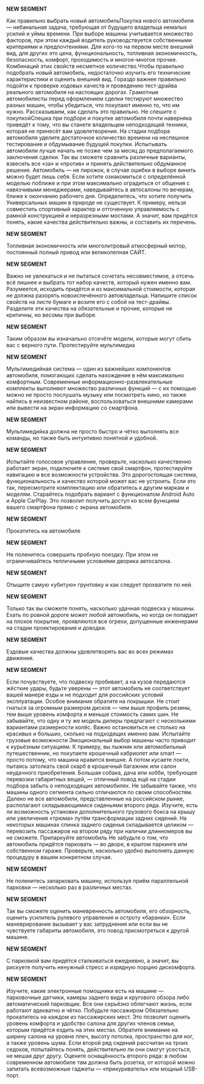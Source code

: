 **NEW SEGMENT**

﻿Как правильно выбрать новый автомобильПокупка нового автомобиля — небанальная задача, требующая от будущего владельца немалых усилий и уймы времени. При выборе машины учитывается множество факторов, при этом каждый водитель руководствуется собственными критериями и предпочтениями. Для кого-то на первом месте внешний вид, для других это цена, функциональность, топливная экономичность, безопасность, комфорт, проходимость и многое-многое прочее. Комбинаций этих свойств несметное количество.Чтобы правильно подобрать новый автомобиль, недостаточно изучить его технические характеристики и оценить внешний вид. Гораздо важнее правильно подойти к проверке ходовых качеств и проведению тест-драйва реального автомобиля на настоящих дорогах. Грамотные автомобилисты перед оформлением сделки тестируют множество разных машин, чтобы убедиться, что покупают именно то, что им нужно. Рассказываем, как сделать это правильно. Не спешите с покупкойСпешка при подборе и покупке автомобиля почти наверняка приведёт к тому, что вы станете владельцем неподходящей техники, которая не принесёт вам удовлетворения. На стадии подбора автомобиля уделите достаточное количество времени на неспешное тестирование и обдумывание будущей покупки.  Испытывать автомобили лучше начать не позже чем за месяц до предполагаемого заключения сделки.  Так вы сможете сравнить различные варианты, взвесить все «за» и «против» и принять действительно обдуманное решение. Автомобиль — не пирожок, в случае ошибки в выборе винить можно будет лишь себя.  Если хотите ознакомиться с определённой моделью поближе и при этом максимально оградиться от общения с навязчивыми менеджерами, наведывайтесь в автосалоны по вечерам, ближе к окончанию рабочего дня. Определитесь, что хотите получить Универсальных машин в природе не существует. К примеру, нельзя совместить спортивный характер и отточенную управляемость с рамной конструкцией и неразрезными мостами.  А значит, вам придётся понять, какие качества действительно важны, и составить их перечень. 

**NEW SEGMENT**

 Топливная экономичность или многолитровый атмосферный мотор, постоянный полный привод или великолепная САЙТ. 

**NEW SEGMENT**

 Важно не увлекаться и не пытаться сочетать несовместимое, а отсечь всё лишнее и выбрать тот набор качеств, который нужен именно вам.  Разумеется, исходить придётся и из максимальной стоимости, которая не должна разорять новоиспечённого автовладельца.  Напишите список свойств на листе бумаге и возите его с собой на тест-драйвы.  Разделите эти качества на обязательные и прочие, которые не критичны, но весомы при выборе. 

**NEW SEGMENT**

 Таким образом вы изначально отсечёте модели, которые могут сбить вас с верного пути. Протестируйте мультимедиа 

**NEW SEGMENT**

Мультимедийная система — один из важнейших компонентов автомобиля, помогающих сделать нахождение в нём максимально комфортным. Современные информационно-развлекательные комплекты выполняют множество различных функций — с их помощью можно не просто послушать музыку или посмотреть кино, но также найтись в неизвестном районе, воспользоваться внешними камерами или вывести на экран информацию со смартфона. 

**NEW SEGMENT**

 Мультимедийка должна не просто быстро и чётко выполнять все команды, но также быть интуитивно понятной и удобной. 

**NEW SEGMENT**

 Испытайте голосовое управление, проверьте, насколько качественно работает экран, подключите к системе свой смартфон, протестируйте навигацию и все возможности устройства. Это дорогостоящая система, функциональность и качество которой может вас не устроить.  Если это так, пересмотрите комплектацию или обратитесь к другим маркам и моделям.  Старайтесь подобрать вариант с функционалом Android Auto и Apple CarPlay. Это позволит получить доступ ко всем функциям вашего смартфона прямо с экрана автомобиля. 

**NEW SEGMENT**

Прокатитесь на автомобиле 

**NEW SEGMENT**

Не поленитесь совершить пробную поездку.  При этом не ограничивайтесь тепличными условиями дворика автосалона. 

**NEW SEGMENT**

 Отыщите самую «убитую» грунтовку и как следует прохватите по ней. 

**NEW SEGMENT**

 Только так вы сможете понять, насколько удачная подвеска у машины. Ехать по ровной дороге может любой автомобиль, но когда он попадает на плохое покрытие, проявляются все огрехи, допущенные инженерами на стадии проектирования и доводки. 

**NEW SEGMENT**

 Ездовые качества должны удовлетворять вас во всех режимах движения. 

**NEW SEGMENT**

 Если почувствуете, что подвеску пробивает, а на кузов передаются жёсткие удары, будьте уверены — этот автомобиль не соответствует вашей манере езды и не подходит для российских условий эксплуатации.  Особое внимание обратите на покрышки.  Не стоит гнаться за огромным размером дисков — чем выше профиль резины, тем выше уровень комфорта и меньше стоимость самих шин. Не забывайте, что одну и ту же модель дилеры предлагают с несколькими вариантами размерности колёс. Важно остановиться не столько на красивых и больших, сколько на подходящих именно вам. Испытайте грузовые возможности Эмоциональный выбор машины часто приводит к курьёзным ситуациям. К примеру, вы лыжник или автомобильный путешественник, но покупаете крошечный кабриолет или smart — просто потому, что машина нравится внешне. А потом кусаете локти, пытаясь затолкать свой скарб в крошечный багажник или салон неудачного приобретения. Большая собака, дача или хобби, требующее перевозки габаритных вещей, — отличный повод ещё на стадии подбора забыть о неподходящих автомобилях. Не забывайте также, что машины одного сегмента сильно отличаются по своим способностям.  Далеко не все автомобили, представленные на российском рынке, располагают складывающимися сиденьями второго ряда. Изучите, есть ли возможность установки дополнительного грузового бокса на крышу или увеличения «трюма» путём трансформации задних сидений.  На некоторых машинах спинка заднего сиденья складывается целиком — перевозить пассажиров на втором ряду при наличии длинномеров вы не сможете. Припаркуйте автомобиль Не забудьте о том, что автомобиль придётся парковать — во дворе, в крытом паркинге или собственном гараже.  Проверьте, насколько удобно выполнять данную процедуру в вашем конкретном случае. 

**NEW SEGMENT**

 Не поленитесь запарковать машину, используя приём параллельной парковки — несколько раз в различных местах. 

**NEW SEGMENT**

 Так вы сможете оценить маневренность автомобиля, его обзорность, оценить усилитель рулевого управления и остроту «баранки». Если маневрирование вызывает у вас затруднения или если вы не чувствуете габариты автомобиля, это повод присмотреться к другой машине. 

**NEW SEGMENT**

 С парковкой вам придётся сталкиваться ежедневно, а значит, вы рискуете получить ненужный стресс и изрядную порцию дискомфорта. 

**NEW SEGMENT**

 Изучите, какие электронные помощники есть на машине — парковочные датчики, камеры заднего вида и кругового обзора либо автоматический парковщик. Все они серьёзно облегчают жизнь, если работают адекватно и чётко. Побудьте пассажиром Обязательно прокатитесь на каждом из пассажирских мест.  Это позволит оценить уровень комфорта и удобство салона для других членов семьи, которым придётся ездить на этих местах.  Обратите внимание на ширину салона на уровне плеч, высоту потолка, пространство для ног, а также уровень шума.  Если второй ряд сидений рассчитан на троих седоков, попытайтесь понять, действительно ли они смогут усесться, не мешая друг другу.  Оцените оснащённость второго ряда: в любом современном автомобиле там должна быть розетка, от которой можно запитать всевозможные гаджеты — «прикуриватель» или мощный USB-порт. 

